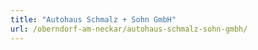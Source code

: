 ```yaml
---
title: "Autohaus Schmalz + Sohn GmbH"
url: /oberndorf-am-neckar/autohaus-schmalz-sohn-gmbh/
---
```

